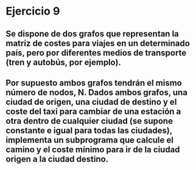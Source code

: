 # Ejercicio 9
## Se dispone de dos grafos que representan la matriz de costes para viajes en un determinado país, pero por diferentes medios de transporte (tren y autobús, por ejemplo). 
## Por supuesto ambos grafos tendrán el mismo número de nodos, N. Dados ambos grafos, una ciudad de origen, una ciudad de destino y el coste del taxi para cambiar de una estación a otra dentro de cualquier ciudad (se supone constante e igual para todas las ciudades), implementa un subprograma que calcule el camino y el coste mínimo para ir de la ciudad origen a la ciudad destino. 
